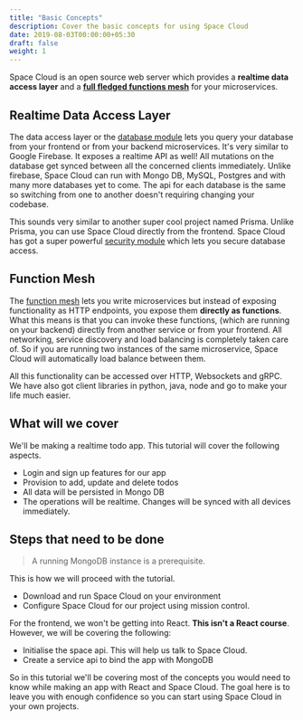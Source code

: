```yaml
---
title: "Basic Concepts"
description: Cover the basic concepts for using Space Cloud
date: 2019-08-03T00:00:00+05:30
draft: false
weight: 1
---
```


Space Cloud is an open source web server which provides a **realtime data access layer** and a **[full fledged functions mesh](https://medium.com/spaceuptech/time-to-step-up-your-microservices-4c38fb02ce4d)** for your microservices.

## Realtime Data Access Layer

The data access layer or the [database module](https://spaceuptech/docs/database/overview) lets you query your database from your frontend or from your backend microservices. It's very similar to Google Firebase. It exposes a realtime API as well! All mutations on the database get synced between all the concerned clients immediately. Unlike firebase, Space Cloud can run with Mongo DB, MySQL, Postgres and with many more databases yet to come. The api for each database is the same so switching from one to another doesn't requiring changing your codebase.

This sounds very similar to another super cool project named Prisma. Unlike Prisma, you can use Space Cloud directly from the frontend. Space Cloud has got a super powerful [security module](https://space-cloud.io/docs/security/overview) which lets you secure database access.

## Function Mesh

The [function mesh](https://space-cloud.io/docs/functions/overview) lets you write microservices but instead of exposing functionality as HTTP endpoints, you expose them **directly as functions**. What this means is that you can invoke these functions, (which are running on your backend) directly from another service or from your frontend. All networking, service discovery and load balancing is completely taken care of. So if you are running two instances of the same microservice, Space Cloud will automatically load balance between them.

All this functionality can be accessed over HTTP, Websockets and gRPC. We have also got client libraries in python, java, node and go to make your life much easier.

## What will we cover

We'll be making a realtime todo app. This tutorial will cover the following aspects.

- Login and sign up features for our app
- Provision to add, update and delete todos
- All data will be persisted in Mongo DB
- The operations will be realtime. Changes will be synced with all devices immediately. 

## Steps that need to be done

> A running MongoDB instance is a prerequisite.

This is how we will proceed with the tutorial.

- Download and run Space Cloud on your environment
- Configure Space Cloud for our project using mission control.

For the frontend, we won't be getting into React. **This isn't a React course**. However, we will be covering the following:

- Initialise the space api. This will help us talk to Space Cloud.
- Create a service api to bind the app with MongoDB

So in this tutorial we'll be covering most of the concepts you would need to know while making an app with React and Space Cloud. The goal here is to leave you with enough confidence so you can start using Space Cloud in your own projects.
